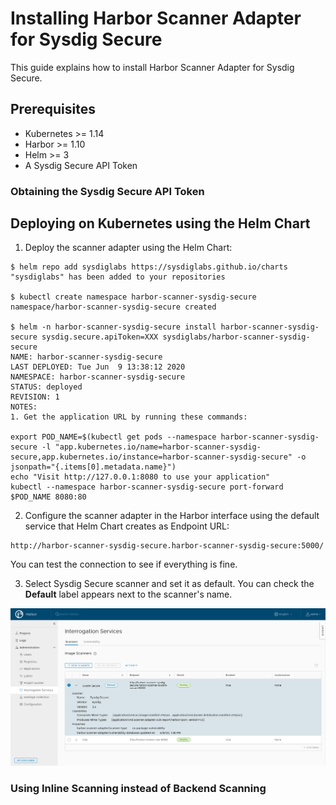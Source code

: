 # Installing Harbor Scanner Adapter for Sysdig Secure

This guide explains how to install Harbor Scanner Adapter for Sysdig Secure.

## Prerequisites

* Kubernetes >= 1.14
* Harbor >= 1.10
* Helm >= 3
* A Sysdig Secure API Token

### Obtaining the Sysdig Secure API Token

## Deploying on Kubernetes using the Helm Chart

1. Deploy the scanner adapter using the Helm Chart:

```
$ helm repo add sysdiglabs https://sysdiglabs.github.io/charts
"sysdiglabs" has been added to your repositories

$ kubectl create namespace harbor-scanner-sysdig-secure
namespace/harbor-scanner-sysdig-secure created

$ helm -n harbor-scanner-sysdig-secure install harbor-scanner-sysdig-secure sysdig.secure.apiToken=XXX sysdiglabs/harbor-scanner-sysdig-secure
NAME: harbor-scanner-sysdig-secure
LAST DEPLOYED: Tue Jun  9 13:38:12 2020
NAMESPACE: harbor-scanner-sysdig-secure
STATUS: deployed
REVISION: 1
NOTES:
1. Get the application URL by running these commands:

export POD_NAME=$(kubectl get pods --namespace harbor-scanner-sysdig-secure -l "app.kubernetes.io/name=harbor-scanner-sysdig-secure,app.kubernetes.io/instance=harbor-scanner-sysdig-secure" -o jsonpath="{.items[0].metadata.name}")
echo "Visit http://127.0.0.1:8080 to use your application"
kubectl --namespace harbor-scanner-sysdig-secure port-forward $POD_NAME 8080:80
```

2. Configure the scanner adapter in the Harbor interface using the default
service that Helm Chart creates as Endpoint URL:

```
http://harbor-scanner-sysdig-secure.harbor-scanner-sysdig-secure:5000/
```

You can test the connection to see if everything is fine.

3. Select Sysdig Secure scanner and set it as default. You can check the
**Default** label appears next to the scanner's name.

![Set Secure as default scanner](docs/images/secure_as_default_harbor_ui.png)

### Using Inline Scanning instead of Backend Scanning
